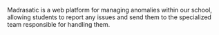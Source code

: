 Madrasatic is a web platform for managing anomalies within our school, allowing students to report any issues and send them to the specialized team responsible for handling them.
